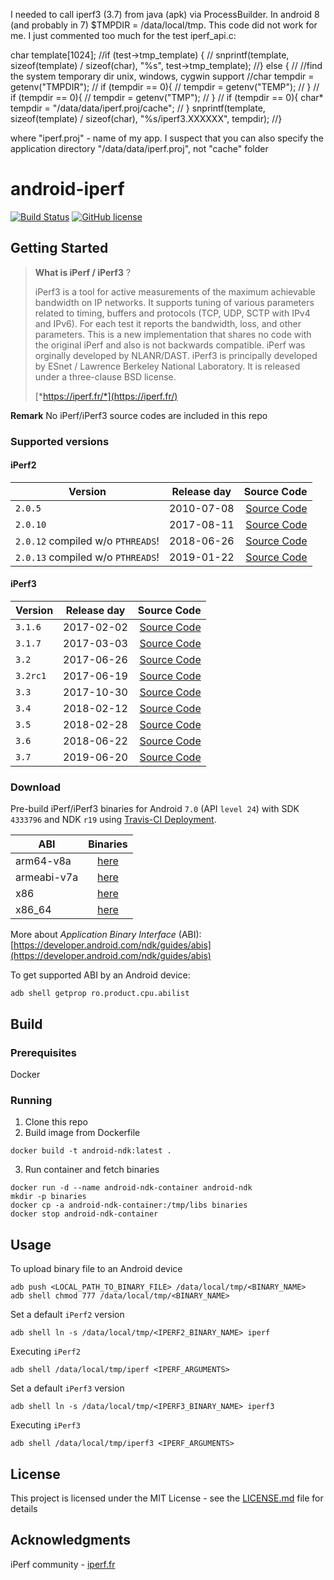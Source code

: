 I needed to call iperf3 (3.7) from java (apk) via ProcessBuilder.
In android 8 (and probably in 7) $TMPDIR = /data/local/tmp. This code did not work for me. I just commented too much for the test iperf_api.c:

char template[1024];
//if (test->tmp_template) {
// snprintf(template, sizeof(template) / sizeof(char), "%s", test->tmp_template);
//} else {
// //find the system temporary dir unix, windows, cygwin support
//char tempdir = getenv("TMPDIR");
// if (tempdir == 0){
// tempdir = getenv("TEMP");
// }
// if (tempdir == 0){
// tempdir = getenv("TMP");
// }
// if (tempdir == 0){
char* tempdir = "/data/data/iperf.proj/cache";
// }
snprintf(template, sizeof(template) / sizeof(char), "%s/iperf3.XXXXXX", tempdir);
//}

where "iperf.proj" - name of my app.
I suspect that you can also specify the application directory "/data/data/iperf.proj", not "cache" folder




# android-iperf

[![Build Status](https://travis-ci.com/KnightWhoSayNi/android-iperf.svg?branch=master)](https://travis-ci.com/KnightWhoSayNi/android-iperf) [![GitHub license](https://img.shields.io/github/license/Naereen/StrapDown.js.svg)](https://github.com/KnightWhoSayNi/android-iperf/blob/master/LICENSE)

## Getting Started

> **What is iPerf / iPerf3** ?
>
> iPerf3 is a tool for active measurements of the maximum achievable bandwidth on IP networks. It supports tuning of various parameters related to timing, buffers and protocols (TCP, UDP, SCTP with IPv4 and IPv6). For each test it reports the bandwidth, loss, and other parameters. This is a new implementation that shares no code with the original iPerf and also is not backwards compatible. iPerf was orginally developed by NLANR/DAST. iPerf3 is principally developed by ESnet / Lawrence Berkeley National Laboratory. It is released under a three-clause BSD license.
>
> [*https://iperf.fr/*](https://iperf.fr/)

**Remark** No iPerf/iPerf3 source codes are included in this repo

### Supported versions

#### iPerf2

| Version        | Release day           | Source Code  |
| ------------- |:-------------:|-------------:|
| `2.0.5`    | 2010-07-08 | [Source Code](https://iperf.fr/download/source/iperf-2.0.5-source.tar.gz) |
| `2.0.10`    | 2017-08-11 | [Source Code](https://astuteinternet.dl.sourceforge.net/project/iperf2/iperf-2.0.10.tar.gz) |
| `2.0.12` compiled w/o `PTHREADS`!    | 2018-06-26 | [Source Code](https://astuteinternet.dl.sourceforge.net/project/iperf2/iperf-2.0.12.tar.gz) |
| `2.0.13` compiled w/o `PTHREADS`!    | 2019-01-22 | [Source Code](https://astuteinternet.dl.sourceforge.net/project/iperf2/iperf-2.0.13.tar.gz) |

#### iPerf3

| Version        | Release day           | Source Code  |
| ------------- |:-------------:|-------------:|
| `3.1.6`    | 2017-02-02 | [Source Code](https://downloads.es.net/pub/iperf/iperf-3.1.6.tar.gz)  |
| `3.1.7`     | 2017-03-03 | [Source Code](https://downloads.es.net/pub/iperf/iperf-3.1.7.tar.gz)  |
| `3.2`     | 2017-06-26 | [Source Code](https://downloads.es.net/pub/iperf/iperf-3.2.tar.gz)  |
| `3.2rc1`     | 2017-06-19 | [Source Code](https://downloads.es.net/pub/iperf/iperf-3.2rc1.tar.gz)  |
| `3.3`     | 2017-10-30 | [Source Code](https://downloads.es.net/pub/iperf/iperf-3.3.tar.gz)  |
| `3.4`     | 2018-02-12 | [Source Code](https://downloads.es.net/pub/iperf/iperf-3.4.tar.gz)  |
| `3.5`     | 2018-02-28 | [Source Code](https://downloads.es.net/pub/iperf/iperf-3.5.tar.gz)  |
| `3.6`     | 2018-06-22 | [Source Code](https://downloads.es.net/pub/iperf/iperf-3.6.tar.gz)  |
| `3.7`     | 2019-06-20 | [Source Code](https://downloads.es.net/pub/iperf/iperf-3.7.tar.gz)  |


### Download

Pre-build iPerf/iPerf3 binaries for Android `7.0` (API `level 24`) with SDK `4333796` and NDK `r19` using [Travis-CI Deployment](https://travis-ci.com/KnightWhoSayNi/android-iperf).

| ABI        | Binaries           |
| ------------- |:-------------:|
| arm64-v8a     | [here](https://github.com/KnightWhoSayNi/android-iperf/tree/gh-pages/libs/arm64-v8a) |
| armeabi-v7a      | [here](https://github.com/KnightWhoSayNi/android-iperf/tree/gh-pages/libs/armeabi-v7a)      |
| x86 | [here](https://github.com/KnightWhoSayNi/android-iperf/tree/gh-pages/libs/x86)     |
| x86_64 | [here](https://github.com/KnightWhoSayNi/android-iperf/tree/gh-pages/libs/x86_64)     |

More about *Application Binary Interface* (ABI): [https://developer.android.com/ndk/guides/abis](https://developer.android.com/ndk/guides/abis)

To get supported ABI by an Android device:

```shell
adb shell getprop ro.product.cpu.abilist
```

## Build

### Prerequisites

Docker

### Running

1. Clone this repo
2. Build image from Dockerfile

```shell
docker build -t android-ndk:latest .
```

3. Run container and fetch binaries

```shell
docker run -d --name android-ndk-container android-ndk
mkdir -p binaries
docker cp -a android-ndk-container:/tmp/libs binaries
docker stop android-ndk-container
```

## Usage

To upload binary file to an Android device

```shell
adb push <LOCAL_PATH_TO_BINARY_FILE> /data/local/tmp/<BINARY_NAME>
adb shell chmod 777 /data/local/tmp/<BINARY_NAME>
```

Set a default `iPerf2` version
```shell
adb shell ln -s /data/local/tmp/<IPERF2_BINARY_NAME> iperf
```

Executing `iPerf2`
```shell
adb shell /data/local/tmp/iperf <IPERF_ARGUMENTS>
```

Set a default `iPerf3` version
```shell
adb shell ln -s /data/local/tmp/<IPERF3_BINARY_NAME> iperf3
```

Executing `iPerf3`
```shell
adb shell /data/local/tmp/iperf3 <IPERF_ARGUMENTS>
```


## License

This project is licensed under the MIT License - see the [LICENSE.md](LICENSE.md) file for details


## Acknowledgments

iPerf community - [iperf.fr](https://iperf.fr/)
